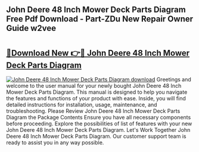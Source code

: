## John Deere 48 Inch Mower Deck Parts Diagram Free Pdf Download - Part-ZDu New Repair Owner Guide w2vee

# <h2><a href="http://dfme8bv.blite.top/?on=John+Deere+48+Inch+Mower+Deck+Parts+Diagram">🔗Download New 👉🔴 John Deere 48 Inch Mower Deck Parts Diagram</a></h2>

[![John Deere 48 Inch Mower Deck Parts Diagram download](https://i.imgur.com/lujVjoI.png)](http://dfme8bv.blite.top/?on=John+Deere+48+Inch+Mower+Deck+Parts+Diagram)
Greetings and welcome to the user manual for your newly bought John Deere 48 Inch Mower Deck Parts Diagram. This manual is designed to help you navigate the features and functions of your product with ease. Inside, you will find detailed instructions for installation, usage, maintenance, and troubleshooting. Please Review John Deere 48 Inch Mower Deck Parts Diagram the Package Contents Ensure you have all necessary components before proceeding. Explore the possibilities of list of features with your new John Deere 48 Inch Mower Deck Parts Diagram. Let's Work Together John Deere 48 Inch Mower Deck Parts Diagram. Our customer support team is ready to assist you in any way possible.
